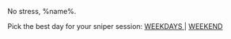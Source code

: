 No stress\, %name%\.

Pick the best day for your sniper session:
[ WEEKDAYS ](%links%) | [ WEEKEND ](%links%)


